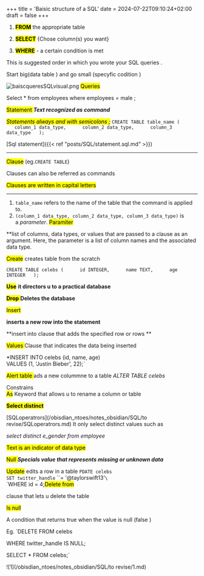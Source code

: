 +++
title = 'Baisic structure of a SQL'
date = 2024-07-22T09:10:24+02:00
draft = false
+++

    

1. **<mark class="hltr-sdsafsafaf">FROM</mark>** the appropriate table 

2. **<mark class="hltr-code-">SELECT</mark>** {Chose column(s) you want}

1. **<mark class="hltr-code-">WHERE</mark>** - a certain condition is met 

This is suggested order in which you wrote your SQL queries .

Start big(data table ) and go small (specyfic codition )

![baiscqueresSQLvisual.png](/baiscqueresSQLvisual.png)
<mark class="hltr-grses">Queries</mark>

Select * from employees where employees = male ;


<mark class="hltr-code-">Statement </mark>
***Text recognized as command***


<mark class="hltr-blood">*Statements always and with semicolons ;*</mark>
`CREATE TABLE table_name (  
   column_1 data_type,  
   column_2 data_type,  
   column_3 data_type  
);`

[Sql statement]({{< ref "posts/SQL/statement.sql.md" >}})

----
<mark class="hltr-code-">Clause</mark> (eg.`CREATE TABLE`)

Clauses can also be referred as commands

<mark class="hltr-blood">Clauses are written in capital letters </mark>

---- 

1.  `table_name` refers to the name of the table that the command is applied to.
2.  `(column_1 data_type, column_2 data_type, column_3 data_type)` is a _parameter_. 
 <mark class="hltr-szopen">Paramiter</mark>
 
 **list of columns, data types, or values that are passed to a clause as an argument. Here, the parameter is a list of column names and the associated data type.

<mark class="hltr-grses"><mark class="hltr-sdsafsafaf">Create</mark></mark>
creates table from the scratch

`CREATE TABLE celebs (  
   id INTEGER,  
   name TEXT,  
   age INTEGER  
);`

<mark class="hltr-try">**Use**</mark>
**it directors u to a practical database** 

<mark class="hltr-try">**Drop** </mark>
**Deletes the database** 

<mark class="hltr-grses">Insert </mark>

**inserts a new row into the statement**

**insert into clause that adds the specified row or rows **

<mark class="hltr-grses">Values </mark>
Clause that indicates the data being inserted

*INSERT INTO celebs (id, name, age)  
VALUES (1, 'Justin Bieber', 22);`


<mark class="hltr-grses">Alert table
</mark>
ads a new colummne to a table 
*ALTER TABLE celebs*  

Constrains 
\
<mark class="hltr-grses">As</mark> 
Keyword that allows u to rename a column or table 

<mark class="hltr-grses">**Select distinct**</mark>

[SQLoperatrors](/obisdian_ntoes/notes_obsidian/SQL/to revise/SQLoperatrors.md)
It only select distinct values such as 

*select distinct e_gender from employee*

<mark class="hltr-try">Text is an indicator of data type</mark>

<mark class="hltr-grses">Null </mark>
***Specials value that represents missing or unknown data***


<mark class="hltr-grses">Update</mark>
edits a row in a table 
`PDATE celebs`  
`SET twitter_handle` ``= '@taylorswift13'`\`  
`WHERE id = 4;<mark class="hltr-grses">Delete from </mark>

clause that lets u delete the table 



<mark class="hltr-grses">Is null </mark>

A condition that returns true when the value is null (false )

Eg.
`DELETE FROM celebs 

WHERE twitter_handle IS NULL;

SELECT * FROM celebs;`

![1](/obisdian_ntoes/notes_obsidian/SQL/to revise/1.md)
